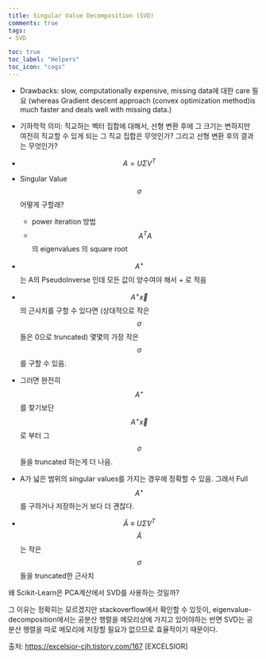```yaml
---
title: Singular Value Decomposition (SVD)
comments: true
tags: 
- SVD

toc: true
toc_label: "Helpers"
toc_icon: "cogs"
---
```


- Drawbacks: slow, computationally expensive, missing data에 대한 care 필요 (whereas Gradient descent approach (convex optimization method)is much faster and deals well with missing data.)

- 기하학적 의미: 직교하는 벡터 집합에 대해서, 선형 변환 후에 그 크기는 변하지만 여전히 직교할 수 있게 되는 그 직교 집합은 무엇인가? 그리고 선형 변환 후의 결과는 무엇인가?

- $$A=U\Sigma V^T$$

- Singular Value $$\sigma$$ 어떻게 구할래?
  - power iteration 방법
  - $$A^TA$$ 의 eigenvalues 의 square root

- $$A^+$$ 는 A의 PseudoInverse 인데 모든 값이 양수여야 해서 + 로 적음
- $$A^+ \vec {x}$$의 근사치를 구할 수 있다면 (상대적으로 작은 $$\sigma$$ 들은 0으로 truncated) 몇몇의 가장 작은 $$\sigma$$를 구할 수 있음.     
- 그러면 완전히 $$A^+$$를 찾기보단 $$A^+ \vec {x}$$ 로 부터 그 $$\sigma$$들을 truncated 하는게 더 나음.
- A가 넓은 범위의 singular values를 가지는 경우에 정확할 수 있음. 그래서 Full $$A^+$$를 구하거나 저장하는거 보다 더 괜찮다.
-  $$\tilde A \equiv U\tilde {\Sigma}V^T$$ $$\tilde A$$는 작은 $$\sigma$$들을 truncated한 근사치


왜 Scikit-Learn은 PCA계산에서 SVD를 사용하는 것일까? 

그 이유는 정확히는 모르겠지만 stackoverflow에서 확인할 수 있듯이, eigenvalue-decomposition에서는 공분산 행렬을 메모리상에 가지고 있어야하는 반면 SVD는 공분산 행렬을 따로 메모리에 저장할 필요가 없으므로 효율적이기 때문이다.

출처: https://excelsior-cjh.tistory.com/167 [EXCELSIOR]
